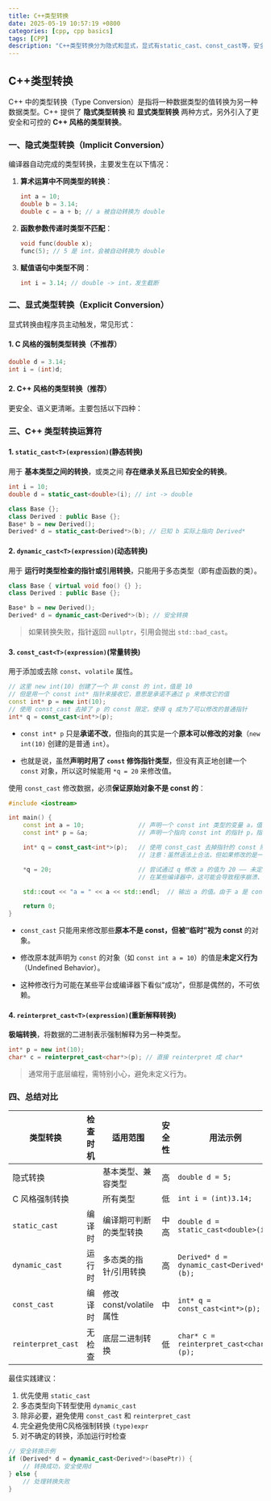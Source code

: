 ```yaml
---
title: C++类型转换
date: 2025-05-19 10:57:19 +0800
categories: [cpp, cpp basics]
tags: [CPP]
description: "C++类型转换分为隐式和显式，显式有static_cast、const_cast等，安全高效管理类型转换。"
---
```

## C++类型转换

C++ 中的类型转换（Type Conversion）是指将一种数据类型的值转换为另一种数据类型。C++ 提供了 **隐式类型转换** 和 **显式类型转换** 两种方式，另外引入了更安全和可控的 **C++ 风格的类型转换**。

### 一、隐式类型转换（Implicit Conversion）

编译器自动完成的类型转换，主要发生在以下情况：

1. **算术运算中不同类型的转换**：

   ```cpp
   int a = 10;
   double b = 3.14;
   double c = a + b; // a 被自动转换为 double
   ```

2. **函数参数传递时类型不匹配**：

   ```cpp
   void func(double x);
   func(5); // 5 是 int，会被自动转换为 double
   ```

3. **赋值语句中类型不同**：

   ```cpp
   int i = 3.14; // double -> int，发生截断
   ```

### 二、显式类型转换（Explicit Conversion）

显式转换由程序员主动触发，常见形式：

#### 1. C 风格的强制类型转换（不推荐）

```cpp
double d = 3.14;
int i = (int)d;
```

#### 2. C++ 风格的类型转换（推荐）

更安全、语义更清晰。主要包括以下四种：

### 三、C++ 类型转换运算符

#### 1. `static_cast<T>(expression)`(静态转换)

用于 **基本类型之间的转换**，或类之间 **存在继承关系且已知安全的转换**。

```cpp
int i = 10;
double d = static_cast<double>(i); // int -> double

class Base {};
class Derived : public Base {};
Base* b = new Derived();
Derived* d = static_cast<Derived*>(b); // 已知 b 实际上指向 Derived*
```

#### 2. `dynamic_cast<T>(expression)`(动态转换)

用于 **运行时类型检查的指针或引用转换**，只能用于多态类型（即有虚函数的类）。

```cpp
class Base { virtual void foo() {} };
class Derived : public Base {};

Base* b = new Derived();
Derived* d = dynamic_cast<Derived*>(b); // 安全转换
```

> 如果转换失败，指针返回 `nullptr`，引用会抛出 `std::bad_cast`。

#### 3. `const_cast<T>(expression)`(常量转换)

用于添加或去除 `const`、`volatile` 属性。

```cpp
// 这里 new int(10) 创建了一个 非 const 的 int，值是 10
// 但是用一个 const int* 指针来接收它，意思是承诺不通过 p 来修改它的值
const int* p = new int(10);
// 使用 const_cast 去掉了 p 的 const 限定，使得 q 成为了可以修改的普通指针
int* q = const_cast<int*>(p);
```

- `const int* p` 只是**承诺不改**，但指向的其实是一个**原本可以修改的对象**（`new int(10)` 创建的是普通 `int`）。

- 也就是说，虽然**声明时用了 `const` 修饰指针类型**，但没有真正地创建一个 `const` 对象，所以这时候能用 `*q = 20` 来修改值。

使用 `const_cast` 修改数据，必须**保证原始对象不是 const 的**：

```cpp
#include <iostream>

int main() {
    const int a = 10;               // 声明一个 const int 类型的变量 a，值为 10，不允许修改
    const int* p = &a;              // 声明一个指向 const int 的指针 p，指向 a，表示不能通过 p 修改 a

    int* q = const_cast<int*>(p);   // 使用 const_cast 去掉指针的 const 限定符，将 p 转换为 int* 类型
                                    // 注意：虽然语法上合法，但如果修改的是一个真正的 const 对象（比如 a），则行为是未定义的！

    *q = 20;                        // 尝试通过 q 修改 a 的值为 20 —— 未定义行为！
                                    // 在某些编译器中，这可能会导致程序崩溃、数据不变、或其他不可预测的结果

    std::cout << "a = " << a << std::endl;  // 输出 a 的值。由于 a 是 const，编译器可能将它优化为常量值输出，结果仍为 10

    return 0;
}
```

- `const_cast` 只能用来修改那些**原本不是 const，但被“临时”视为 const** 的对象。

- 修改原本就声明为 `const` 的对象（如 `const int a = 10`）的值是**未定义行为**（Undefined Behavior）。

- 这种修改行为可能在某些平台或编译器下看似“成功”，但那是偶然的，不可依赖。

#### 4. `reinterpret_cast<T>(expression)`(重新解释转换)

**极端转换**，将数据的二进制表示强制解释为另一种类型。

```cpp
int* p = new int(10);
char* c = reinterpret_cast<char*>(p); // 直接 reinterpret 成 char*
```

> 通常用于底层编程，需特别小心，避免未定义行为。

### 四、总结对比

| 类型转换           | 检查时机 | 适用范围                 | 安全性 | 用法示例                                  |
| ------------------ | -------- | ------------------------ | ------ | ----------------------------------------- |
| 隐式转换           |          | 基本类型、兼容类型       | 高     | `double d = 5;`                           |
| C 风格强制转换     |          | 所有类型                 | 低     | `int i = (int)3.14;`                      |
| `static_cast`      | 编译时   | 编译期可判断的类型转换   | 中高   | `double d = static_cast<double>(i);`      |
| `dynamic_cast`     | 运行时   | 多态类的指针/引用转换    | 高     | `Derived* d = dynamic_cast<Derived*>(b);` |
| `const_cast`       | 编译时   | 修改 const/volatile 属性 | 中     | `int* q = const_cast<int*>(p);`           |
| `reinterpret_cast` | 无检查   | 底层二进制转换           | 低     | `char* c = reinterpret_cast<char*>(p);`   |

最佳实践建议：

1. 优先使用 `static_cast`
2. 多态类型向下转型使用 `dynamic_cast`
3. 除非必要，避免使用 `const_cast` 和 `reinterpret_cast`
4. 完全避免使用C风格强制转换 `(type)expr`
5. 对不确定的转换，添加运行时检查

```cpp
// 安全转换示例
if (Derived* d = dynamic_cast<Derived*>(basePtr)) {
    // 转换成功，安全使用d
} else {
    // 处理转换失败
}
```

